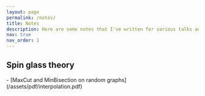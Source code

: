 ```yaml
---
layout: page
permalink: /notes/
title: Notes
description: Here are some notes that I've written for various talks and reading groups which you might find interesting or helpful. Feel free to reach out if you find any typos or mistakes!
nav: true
nav_order: 1
---
```

<h2> Spin glass theory </h2>
- [MaxCut and MinBisection on random graphs](/assets/pdf/interpolation.pdf)